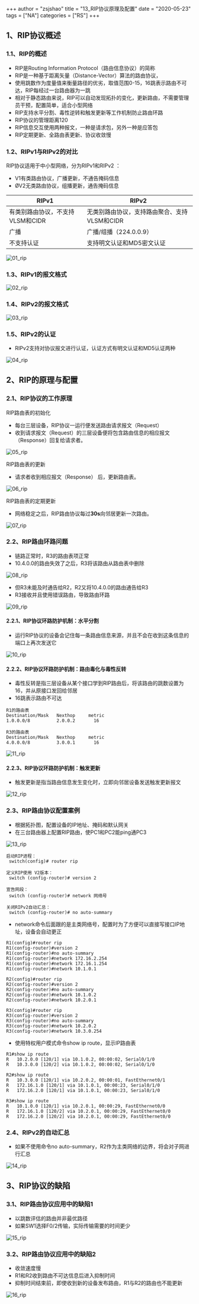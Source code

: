 +++
author = "zsjshao"
title = "13_RIP协议原理及配置"
date = "2020-05-23"
tags = ["NA"]
categories = ["RS"]
+++

## 1、RIP协议概述

### 1.1、RIP的概述

- RIP是Routing Information Protocol（路由信息协议）的简称
- RIP是一种基于距离矢量（Distance-Vector）算法的路由协议，
- 使用跳数作为度量值来衡量路径的优劣，取值范围0-15，16跳表示路由不可达，RIP每经过一台路由器为一跳
- 相对于静态路由来说，RIP可以自动发现拓扑的变化，更新路由，不需要管理员干预，配置简单，适合小型网络
- RIP支持水平分割、毒性逆转和触发更新等工作机制防止路由环路
- RIP协议的管理距离120
- RIP信息交互使用两种报文，一种是请求包，另外一种是应答包
- RIP定期更新、全路由表更新、协议收敛慢

### 1.2、RIPv1与RIPv2的对比

RIP协议适用于中小型网络，分为RIPv1和RIPv2 ：

- V1有类路由协议，广播更新，不通告掩码信息
- ØV2无类路由协议，组播更新，通告掩码信息

| **RIPv1**                        | **RIPv2**                                    |
| -------------------------------- | -------------------------------------------- |
| 有类别路由协议，不支持VLSM和CIDR | 无类别路由协议，支持路由聚合、支持VLSM和CIDR |
| 广播                             | 广播/组播（224.0.0.9）                       |
| 不支持认证                       | 支持明文认证和MD5密文认证                    |

![01_rip](http://images.zsjshao.cn/images/rs/13-rip/01_rip.png)

### 1.3、RIPv1的报文格式

![02_rip](http://images.zsjshao.cn/images/rs/13-rip/02_rip.png)

### 1.4、RIPv2的报文格式

![03_rip](http://images.zsjshao.cn/images/rs/13-rip/03_rip.png)

### 1.5、RIPv2的认证

- RIPv2支持对协议报文进行认证，认证方式有明文认证和MD5认证两种

![04_rip](http://images.zsjshao.cn/images/rs/13-rip/04_rip.png)

## 2、RIP的原理与配置

### 2.1、RIP协议的工作原理

RIP路由表的初始化

- 每台三层设备，RIP协议一运行便发送路由请求报文（Request）
- 收到请求报文（Request）的三层设备便将包含路由信息的相应报文（Response）回复给请求者。

![05_rip](http://images.zsjshao.cn/images/rs/13-rip/05_rip.png)

RIP路由表的更新

- 请求者收到相应报文（Response） 后，更新路由表。

![06_rip](http://images.zsjshao.cn/images/rs/13-rip/06_rip.png)

RIP路由表的定期更新

- 网络稳定之后，RIP路由协议每过**30s**向邻居更新一次路由。

![07_rip](http://images.zsjshao.cn/images/rs/13-rip/07_rip.png)

### 2.2、RIP路由环路问题

- 链路正常时，R3的路由表项正常
- 10.4.0.0的路由失效了之后，R3将该路由从路由表中删除

![08_rip](http://images.zsjshao.cn/images/rs/13-rip/08_rip.png)

- 但R3未能及时通告给R2，R2又将10.4.0.0的路由通告给R3
- R3接收并且使用错误路由，导致路由环路

![09_rip](http://images.zsjshao.cn/images/rs/13-rip/09_rip.png)

#### 2.2.1、RIP协议环路防护机制：水平分割

- 运行RIP协议的设备会记住每一条路由信息来源，并且不会在收到这条信息的端口上再次发送它

![10_rip](http://images.zsjshao.cn/images/rs/13-rip/10_rip.png)

#### 2.2.2、RIP协议环路防护机制：路由毒化与毒性反转

- 毒性反转是指三层设备从某个接口学到RIP路由后，将该路由的跳数设置为16，并从原接口发回给邻居
- 16跳表示路由不可达

```
R1的路由表
Destination/Mask   Nexthop     metric
1.0.0.0/8          2.0.0.2       16

R3的路由表
Destination/Mask   Nexthop     metric
4.0.0.0/8          3.0.0.1       16
```

![11_rip](http://images.zsjshao.cn/images/rs/13-rip/11_rip.png)

#### 2.2.3、RIP协议环路防护机制：触发更新

- 触发更新是指当路由信息发生变化时，立即向邻居设备发送触发更新报文

![12_rip](http://images.zsjshao.cn/images/rs/13-rip/12_rip.png)

### 2.3、RIP路由协议配置案例

- 根据拓扑图，配置设备的IP地址、掩码和默认网关
- 在三台路由器上配置RIP路由，使PC1和PC2能ping通PC3

![13_rip](http://images.zsjshao.cn/images/rs/13-rip/13_rip.png)

```
启动RIP进程：
 switch(config)# router rip

定义RIP使用 V2版本：
 switch (config-router)# version 2

宣告网段：
 switch (config-router)# network 网络号

关闭RIPv2自动汇总：
 switch (config-router)# no auto-summary
```

- network命令后面跟的是主类网络号，配置时为了方便可以直接写接口IP地址，设备会自动更正

```
R1(config)#router rip 
R1(config-router)#version 2
R1(config-router)#no auto-summary 
R1(config-router)#network 172.16.2.254
R1(config-router)#network 172.16.1.254
R1(config-router)#network 10.1.0.1

R2(config)#router rip 
R2(config-router)#version 2
R2(config-router)#no auto-summary 
R2(config-router)#network 10.1.0.2
R2(config-router)#network 10.2.0.1

R3(config)#router rip 
R3(config-router)#version 2
R3(config-router)#no auto-summary 
R3(config-router)#network 10.2.0.2
R3(config-router)#network 10.3.0.254
```

- 使用特权用户模式命令show ip route，显示IP路由表

```
R1#show ip route
R   10.2.0.0 [120/1] via 10.1.0.2, 00:00:02, Serial0/1/0
R   10.3.0.0 [120/2] via 10.1.0.2, 00:00:02, Serial0/1/0

R2#show ip route
R   10.3.0.0 [120/1] via 10.2.0.2, 00:00:01, FastEthernet0/1
R   172.16.1.0 [120/1] via 10.1.0.1, 00:00:23, Serial0/1/0
R   172.16.2.0 [120/1] via 10.1.0.1, 00:00:23, Serial0/1/0

R3#show ip route
R   10.1.0.0 [120/1] via 10.2.0.1, 00:00:29, FastEthernet0/0
R   172.16.1.0 [120/2] via 10.2.0.1, 00:00:29, FastEthernet0/0
R   172.16.2.0 [120/2] via 10.2.0.1, 00:00:29, FastEthernet0/0
```

### 2.4、RIPv2的自动汇总

- 如果不使用命令no auto-summary，R2作为主类网络的边界，将会对子网进行汇总

![14_rip](http://images.zsjshao.cn/images/rs/13-rip/14_rip.png)

## 3、RIP协议的缺陷

### 3.1、RIP路由协议应用中的缺陷1

- 以跳数评估的路由并非最优路径
- 如果SW1选择F0/2传输，实际传输需要的时间更少

![15_rip](http://images.zsjshao.cn/images/rs/13-rip/15_rip.png)

### 3.2、RIP路由协议应用中的缺陷2

- 收敛速度慢
- R1和R2收到路由不可达信息后进入抑制时间
- 抑制时间结束前，即使收到新的设备发布路由，R1与R2的路由也不能更新

![16_rip](http://images.zsjshao.cn/images/rs/13-rip/16_rip.png)

